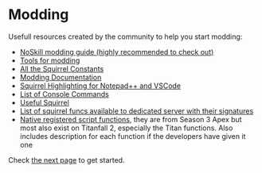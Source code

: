 # Modding

Usefull resources created by the community to help you start modding:

* [NoSkill modding guide (highly recommended to check out)](https://noskill.gitbook.io/titanfall2/)
* [Tools for modding](tools.md)
* [All the Squirrel Constants](https://gist.github.com/laundmo/825c4708663a179b23e144402b09244f)
* [Modding Documentation](https://github.com/ScureX/Titanfall2-ModdingDocumentation#readme)
* [Squirrel Highlighting for Notepad++ and VSCode](https://gist.github.com/samisalreadytaken/5bcf322332074f31545ccb6651b88f2d)
* [List of Console Commands](https://pastebin.com/raw/3DSCK09f)
* [Useful Squirrel](https://faithful-piper-52c.notion.site/Useful-Squirrel-2300bc55141e4bee85b8c7dc8afffbc9)
* [List of squirrel funcs available to dedicated server with their signatures](https://gist.github.com/laundmo/a6ee0692ae137876b7514c0f4a57df4b)
* [Native registered script functions](https://github.com/kawainekome/ApexLegends_S3_Squirrel_Registered_API_SimpleDoc), they are from Season 3 Apex but most also exist on Titanfall 2, especially the Titan functions. Also includes description for each function if the developers have given it one

Check [the next page](getting-started.md) to get started.
